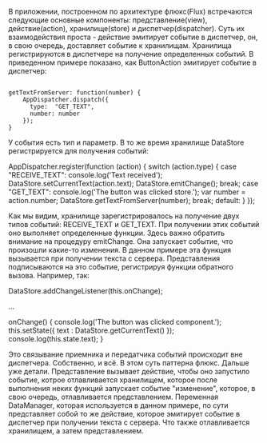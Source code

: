 В приложении, построенном по архитектуре флюкс(Flux) встречаются следующие основные компоненты: представление(view), действие(action), хранилище(store) и диспетчер(dispatcher). Суть их взаимодействия проста - действие эмитирует событие в диспетчер, он, в свою очередь, доставляет событие к хранилищам. Хранилища регистрируются в диспетчере на получение определенных событий. В приведенном примере показано, как ButtonAction эмитирует событие в диспетчер:

<code>
getTextFromServer: function(number) {
    AppDispatcher.dispatch({
      type:  "GET_TEXT",
      number: number
    });
}
</code>

У события есть тип и параметр. В то же время хранилище DataStore регистрируется для получения событий:

AppDispatcher.register(function (action) {
	switch (action.type) {
	case "RECEIVE_TEXT":
		console.log('Text received');
    DataStore.setCurrentText(action.text);
		DataStore.emitChange();
		break;
  case "GET_TEXT":
    console.log('The button was clicked store.');
    var number = action.number;
    DataStore.getTextFromServer(number);
    break;
	default:
	}
});

Как мы видим, хранилище зарегистрировалось на получение двух типов событий: RECEIVE_TEXT и GET_TEXT. При получении этих событий оно выполняет определенные функции. Здесь важно обратить внимание на процедуру emitChange. Она запускает событие, что произошли какие-то изменения. В данном примере эта функция вызывается при получении текста с сервера. Представления подписываются на это событие, регистрируя функции обратного вызова. Например, так:

DataStore.addChangeListener(this.onChange);

...

onChange() {
		console.log('The button was clicked component.');
		this.setState({
			text : DataStore.getCurrentText()
		});
		console.log(this.state.text);
}

Это связывание приемника и передатчика событий происходит вне диспетчера.
Собственно, и всё. В этом суть паттерна флюкс. Дальше уже детали. Представление вызывает действие, чтобы оно запустило событие, котрое отлавливается хранилищем, которое после выполнения неких функций запускает событие "изменение", которое, в свою очередь, отлавливается представлением.
Переменная DataManager, которая используется в данном примере, по сути представляет собой то же действие, которое эмитирует событие в диспетчер при получении текста с сервера. Что также отлавливается хранилищем, а затем представлением.
